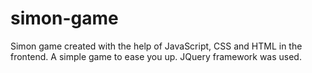 # simon-game
Simon game created with the help of JavaScript, CSS and HTML in the frontend. A simple game to ease you up. JQuery framework was used.
